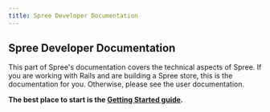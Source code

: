 ```yaml
---
title: Spree Developer Documentation
---
```


## Spree Developer Documentation

This part of Spree's documentation covers the technical aspects of Spree. If you are working with Rails and are building a Spree store, this is the documentation for you. Otherwise, please see the user documentation.

**The best place to start is the [Getting Started guide](/developer/getting_started_tutorial.html).**

